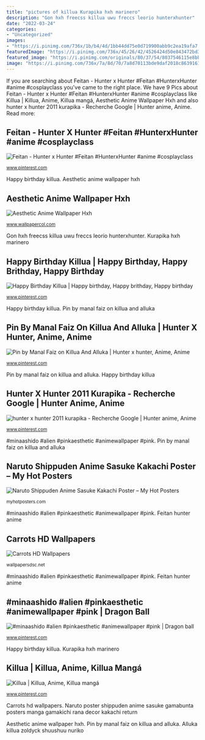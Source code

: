 ```yaml
---
title: "pictures of killua Kurapika hxh marinero"
description: "Gon hxh freecss killua uwu freccs leorio hunterxhunter"
date: "2022-03-24"
categories:
- "Uncategorized"
images:
- "https://i.pinimg.com/736x/1b/b4/4d/1bb44dd75e0d719900abb9c2ea19afa7.jpg"
featuredImage: "https://i.pinimg.com/736x/45/26/42/4526424d50e843472bd3507fcc144148--happy-birthday-art.jpg"
featured_image: "https://i.pinimg.com/originals/80/37/54/8037546115e8bb075947f8b703899eb5.jpg"
image: "https://i.pinimg.com/736x/7a/8d/70/7a8d70113bde9daf2018c8639161e145.jpg"
---
```


If you are searching about Feitan - Hunter x Hunter #Feitan #HunterxHunter #anime #cosplayclass you've came to the right place. We have 9 Pics about Feitan - Hunter x Hunter #Feitan #HunterxHunter #anime #cosplayclass like Killua | Killua, Anime, Killua mangá, Aesthetic Anime Wallpaper Hxh and also hunter x hunter 2011 kurapika - Recherche Google | Hunter anime, Anime. Read more:

## Feitan - Hunter X Hunter #Feitan #HunterxHunter #anime #cosplayclass

![Feitan - Hunter x Hunter #Feitan #HunterxHunter #anime #cosplayclass](https://i.pinimg.com/736x/1b/95/28/1b95285a6574483e120a07a93400a221.jpg "Alluka killua zoldyck shuushuu nuriko")

<small>www.pinterest.com</small>

Happy birthday killua. Aesthetic anime wallpaper hxh

## Aesthetic Anime Wallpaper Hxh

![Aesthetic Anime Wallpaper Hxh](https://i.pinimg.com/originals/80/37/54/8037546115e8bb075947f8b703899eb5.jpg "Happy birthday killua")

<small>www.wallpapercol.com</small>

Gon hxh freecss killua uwu freccs leorio hunterxhunter. Kurapika hxh marinero

## Happy Birthday Killua | Happy Birthday, Happy Brithday, Happy Birthday

![Happy Birthday Killua | Happy birthday, Happy brithday, Happy birthday](https://i.pinimg.com/736x/45/26/42/4526424d50e843472bd3507fcc144148--happy-birthday-art.jpg "Naruto poster shippuden anime sasuke gamabunta posters manga gamakichi rana decor kakachi return")

<small>www.pinterest.com</small>

Happy birthday killua. Pin by manal faiz on killua and alluka

## Pin By Manal Faiz On Killua And Alluka | Hunter X Hunter, Anime, Anime

![Pin by Manal Faiz on Killua And Alluka | Hunter x hunter, Anime, Anime](https://i.pinimg.com/736x/9e/34/a8/9e34a82857fbf6ccac0bdbc3e7efa27b--php-hunters.jpg "Naruto shippuden anime sasuke kakachi poster – my hot posters")

<small>www.pinterest.com</small>

Pin by manal faiz on killua and alluka. Happy birthday killua

## Hunter X Hunter 2011 Kurapika - Recherche Google | Hunter Anime, Anime

![hunter x hunter 2011 kurapika - Recherche Google | Hunter anime, Anime](https://i.pinimg.com/736x/30/ba/9c/30ba9c31e579471406ee7d0281d6d44f--hunters-google.jpg "Naruto shippuden anime sasuke kakachi poster – my hot posters")

<small>www.pinterest.com</small>

#minaashido #alien #pinkaesthetic #animewallpaper #pink. Pin by manal faiz on killua and alluka

## Naruto Shippuden Anime Sasuke Kakachi Poster – My Hot Posters

![Naruto Shippuden Anime Sasuke Kakachi Poster – My Hot Posters](https://cdn.shopify.com/s/files/1/0747/3829/products/mz1550_1024x1024.jpeg?v=1571444618 "Pin by manal faiz on killua and alluka")

<small>myhotposters.com</small>

#minaashido #alien #pinkaesthetic #animewallpaper #pink. Feitan hunter anime

## Carrots HD Wallpapers

![Carrots HD Wallpapers](http://wallpapersdsc.net/wp-content/uploads/2016/09/Carrots-HD-Background.jpg "Kurapika hxh marinero")

<small>wallpapersdsc.net</small>

#minaashido #alien #pinkaesthetic #animewallpaper #pink. Feitan hunter anime

## #minaashido #alien #pinkaesthetic #animewallpaper #pink | Dragon Ball

![#minaashido #alien #pinkaesthetic #animewallpaper #pink | Dragon ball](https://i.pinimg.com/736x/1b/b4/4d/1bb44dd75e0d719900abb9c2ea19afa7.jpg "Aesthetic anime wallpaper hxh")

<small>www.pinterest.com</small>

Happy birthday killua. Kurapika hxh marinero

## Killua | Killua, Anime, Killua Mangá

![Killua | Killua, Anime, Killua mangá](https://i.pinimg.com/736x/7a/8d/70/7a8d70113bde9daf2018c8639161e145.jpg "#minaashido #alien #pinkaesthetic #animewallpaper #pink")

<small>www.pinterest.com</small>

Carrots hd wallpapers. Naruto poster shippuden anime sasuke gamabunta posters manga gamakichi rana decor kakachi return

Aesthetic anime wallpaper hxh. Pin by manal faiz on killua and alluka. Alluka killua zoldyck shuushuu nuriko
